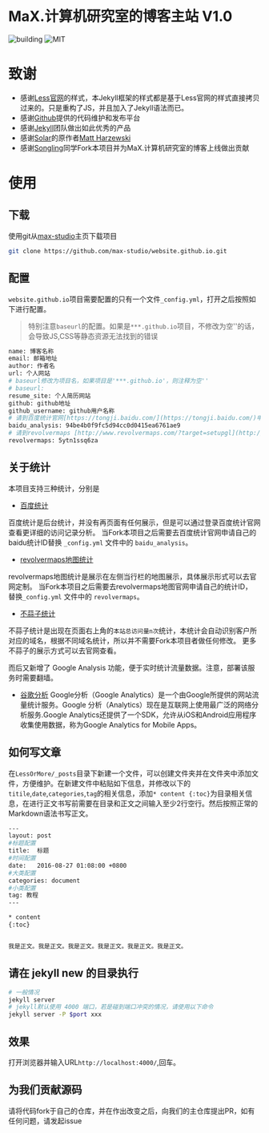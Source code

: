 # MaX.计算机研究室的博客主站 V1.0
![building](https://img.shields.io/appveyor/ci/gruntjs/grunt.svg) ![MIT](https://img.shields.io/crates/l/rustc-serialize.svg) 


致谢
====================================
+ 感谢[Less官网](http://lesscss.cn/)的样式，本Jekyll框架的样式都是基于Less官网的样式直接拷贝过来的。只是重构了JS，并且加入了Jekyll语法而已。
+ 感谢[Github](https://github.com/)提供的代码维护和发布平台
+ 感谢[Jekyll](https://jekyllrb.com/)团队做出如此优秀的产品
+ 感谢[Solar](https://github.com/mattvh/solar-theme-jekyll)的原作者[Matt Harzewski](http://www.webmaster-source.com/)
+ 感谢[Songling](https://github.com/Sunling-CC)同学Fork本项目并为MaX.计算机研究室的博客上线做出贡献


使用
====================================

下载
------------------------------------

使用git从[max-studio](https://github.com/max-studio/website.github.io.git)主页下载项目

``` bash
git clone https://github.com/max-studio/website.github.io.git
```

配置
------------------------------------

`website.github.io`项目需要配置的只有一个文件`_config.yml`，打开之后按照如下进行配置。

> 特别注意`baseurl`的配置。如果是`***.github.io`项目，不修改为空''的话，会导致JS,CSS等静态资源无法找到的错误

``` bash
name: 博客名称
email: 邮箱地址
author: 作者名
url: 个人网站
# baseurl修改为项目名，如果项目是'***.github.io'，则注释为空''
# baseurl:  
resume_site: 个人简历网站
github: github地址
github_username: github用户名称
# 请到百度统计官网[https://tongji.baidu.com/](https://tongji.baidu.com/)申请自己的网站ID并在此处替换，否则将无法正常统计访问量
baidu_analysis: 94be4b0f9fc5d94cc0d0415ea6761ae9
# 请到revolvermaps [http://www.revolvermaps.com/?target=setupgl](http://www.revolvermaps.com/?target=setupgl)申请自己的网站ID并在此处替换，否则将无法正常统计访问量
revolvermaps: 5ytn1ssq6za
```

关于统计
------------------------------------

本项目支持三种统计，分别是

+ [百度统计](https://tongji.baidu.com)

百度统计是后台统计，并没有再页面有任何展示，但是可以通过登录百度统计官网查看更详细的访问记录分析。
当Fork本项目之后需要去百度统计官网申请自己的baidu统计ID替换 `_config.yml` 文件中的 `baidu_analysis`。

+ [revolvermaps地图统计](http://www.revolvermaps.com/)

revolvermaps地图统计是展示在左侧当行栏的地图展示，具体展示形式可以去官网定制。
当Fork本项目之后需要去revolvermaps地图官网申请自己的统计ID， 替换`_config.yml` 文件中的 `revolvermaps`。

+ [不蒜子统计](http://busuanzi.ibruce.info/)

不蒜子统计是出现在页面右上角的`本站总访问量n次`统计，本统计会自动识别客户所对应的域名，根据不同域名统计，所以并不需要Fork本项目者做任何修改。
更多不蒜子的展示方式可以去官网查看。

而后又新增了 Google Analysis 功能，便于实时统计流量数据。注意，部署该服务时需要翻墙。

+ [谷歌分析](https://analytics.google.com/)
Google分析（Google Analytics）是一个由Google所提供的网站流量统计服务。Google 分析（Analytics）现在是互联网上使用最广泛的网络分析服务.Google Analytics还提供了一个SDK，允许从iOS和Android应用程序收集使用数据，称为Google Analytics for Mobile Apps。

如何写文章
------------------------------------

在`LessOrMore/_posts`目录下新建一个文件，可以创建文件夹并在文件夹中添加文件，方便维护。在新建文件中粘贴如下信息，并修改以下的`titile`,`date`,`categories`,`tag`的相关信息，添加`* content {:toc}`为目录相关信息，在进行正文书写前需要在目录和正文之间输入至少2行空行。然后按照正常的Markdown语法书写正文。

``` bash
---
layout: post
#标题配置
title:  标题
#时间配置
date:   2016-08-27 01:08:00 +0800
#大类配置
categories: document
#小类配置
tag: 教程
---

* content
{:toc}


我是正文。我是正文。我是正文。我是正文。我是正文。我是正文。
```

请在 jekyll new 的目录执行
------------------------------------

``` bash
# 一般情况
jekyll server
# jekyll默认使用 4000 端口，若是碰到端口冲突的情况，请使用以下命令
jekyll server -P $port xxx
```

效果
------------------------------------
打开浏览器并输入URL`http://localhost:4000/`,回车。

为我们贡献源码
------------------------------------
请将代码fork于自己的仓库，并在作出改变之后，向我们的主仓库提出PR，如有任何问题，请发起issue
